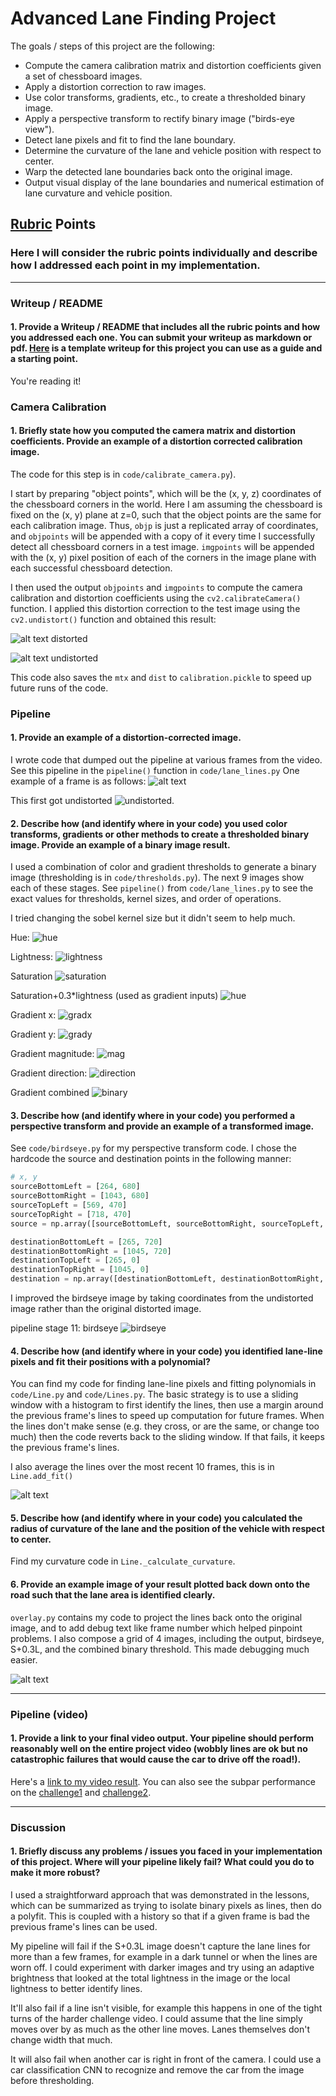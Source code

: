 # Advanced Lane Finding Project

The goals / steps of this project are the following:

* Compute the camera calibration matrix and distortion coefficients given a set of chessboard images.
* Apply a distortion correction to raw images.
* Use color transforms, gradients, etc., to create a thresholded binary image.
* Apply a perspective transform to rectify binary image ("birds-eye view").
* Detect lane pixels and fit to find the lane boundary.
* Determine the curvature of the lane and vehicle position with respect to center.
* Warp the detected lane boundaries back onto the original image.
* Output visual display of the lane boundaries and numerical estimation of lane curvature and vehicle position.

[//]: # (Image References)

[calibration1]: ./camera_cal/calibration1.jpg "Distorted Chessboard"
[calibration2]: ./examples/undistorted_calibration1.jpg "Undistorted Chessboard"
[stage0]: ./examples/image1-stage0-image.jpg "Distorted Image"
[stage1]: ./examples/image1-stage1-undistorted.jpg "Undistorted Image"
[stage2]: ./examples/image1-stage2-hue.jpg "Hue"
[stage3]: ./examples/image1-stage3-lightness.jpg "Lightness"
[stage4]: ./examples/image1-stage4-saturation.jpg "Saturation"
[stage5]: ./examples/image1-stage5-saturation+0.3lightness.jpg "Saturation + 0.3*Lightness"
[stage6]: ./examples/image1-stage6-gradx.jpg "Gradient x"
[stage7]: ./examples/image1-stage7-grady.jpg "Gradient y"
[stage8]: ./examples/image1-stage8-mag_binary.jpg "Gradient magnitude"
[stage9]: ./examples/image1-stage9-dir_binary.jpg "Gradient direction"
[stage10]: ./examples/image1-stage10-combined_binary.jpg "Combined binary gradient"
[stage11]: ./examples/image1-stage11-birdseye.jpg "Birdseye"
[stage12]: ./examples/image1-stage12-histogram.jpg "Histogram of bottom section of birdseye"
[stage13]: ./examples/image1-stage13-sliding_window.png "Sliding Window"
[stage14]: ./examples/image1-stage14-result.jpg "Output"
[stage15]: ./examples/image1-stage15-grid.jpg "Debug output (output, S+0.3L, Binary, Birdseye)"
[video1]: ./project_video_output.mp4 "Output Video"
[video2]: ./challenge_video_output.mp4 "Challenge Video"
[video3]: ./harder_challenge_video_output.mp4 "Harder Challenge Video"

## [Rubric](https://review.udacity.com/#!/rubrics/571/view) Points

### Here I will consider the rubric points individually and describe how I addressed each point in my implementation.  

---

### Writeup / README

#### 1. Provide a Writeup / README that includes all the rubric points and how you addressed each one.  You can submit your writeup as markdown or pdf.  [Here](https://github.com/udacity/CarND-Advanced-Lane-Lines/blob/master/writeup_template.md) is a template writeup for this project you can use as a guide and a starting point.  

You're reading it!

### Camera Calibration

#### 1. Briefly state how you computed the camera matrix and distortion coefficients. Provide an example of a distortion corrected calibration image.

The code for this step is in `code/calibrate_camera.py`).  

I start by preparing "object points", which will be the (x, y, z) coordinates of the chessboard corners in the world. Here I am assuming the chessboard is fixed on the (x, y) plane at z=0, such that the object points are the same for each calibration image.  Thus, `objp` is just a replicated array of coordinates, and `objpoints` will be appended with a copy of it every time I successfully detect all chessboard corners in a test image.  `imgpoints` will be appended with the (x, y) pixel position of each of the corners in the image plane with each successful chessboard detection.  

I then used the output `objpoints` and `imgpoints` to compute the camera calibration and distortion coefficients using the `cv2.calibrateCamera()` function.  I applied this distortion correction to the test image using the `cv2.undistort()` function and obtained this result:

![alt text][calibration1]
distorted

![alt text][calibration2]
undistorted

This code also saves the `mtx` and `dist` to `calibration.pickle` to speed up future runs of the code.

### Pipeline

#### 1. Provide an example of a distortion-corrected image.

I wrote code that dumped out the pipeline at various frames from the video. See this pipeline in the `pipeline()` function in `code/lane_lines.py` One example of a frame is as follows:
![alt text][stage0]

This first got undistorted
![undistorted][stage1].

#### 2. Describe how (and identify where in your code) you used color transforms, gradients or other methods to create a thresholded binary image.  Provide an example of a binary image result.


I used a combination of color and gradient thresholds to generate a binary image (thresholding is in `code/thresholds.py`). The next 9 images show each of these stages. See `pipeline()` from `code/lane_lines.py` to see the exact values for thresholds, kernel sizes, and order of operations.

I tried changing the sobel kernel size but it didn't seem to help much.

Hue:
![hue][stage2]

Lightness:
![lightness][stage3]

Saturation
![saturation][stage4]

Saturation+0.3*lightness (used as gradient inputs)
![hue][stage5]

Gradient x:
![gradx][stage6]

Gradient y:
![grady][stage7]

Gradient magnitude:
![mag][stage8]

Gradient direction:
![direction][stage9]

Gradient combined
![binary][stage10]


#### 3. Describe how (and identify where in your code) you performed a perspective transform and provide an example of a transformed image.

See `code/birdseye.py` for my perspective transform code. I chose the hardcode the source and destination points in the following manner:

```python
# x, y
sourceBottomLeft = [264, 680]
sourceBottomRight = [1043, 680]
sourceTopLeft = [569, 470]
sourceTopRight = [718, 470]
source = np.array([sourceBottomLeft, sourceBottomRight, sourceTopLeft, sourceTopRight], np.float32)

destinationBottomLeft = [265, 720]
destinationBottomRight = [1045, 720]
destinationTopLeft = [265, 0]
destinationTopRight = [1045, 0]
destination = np.array([destinationBottomLeft, destinationBottomRight, destinationTopLeft, destinationTopRight], np.float32)
```

I improved the birdseye image by taking coordinates from the undistorted image rather than the original distorted image.

pipeline stage 11: birdseye
![birdseye][stage11]

#### 4. Describe how (and identify where in your code) you identified lane-line pixels and fit their positions with a polynomial?

You can find my code for finding lane-line pixels and fitting polynomials in `code/Line.py` and `code/Lines.py`. The basic strategy is to use a sliding window with a histogram to first identify the lines, then use a margin around the previous frame's lines to speed up computation for future frames. When the lines don't make sense (e.g. they cross, or are the same, or change too much) then the code reverts back to the sliding window. If that fails, it keeps the previous frame's lines.

I also average the lines over the most recent 10 frames, this is in `Line.add_fit()`

![alt text][stage13]

#### 5. Describe how (and identify where in your code) you calculated the radius of curvature of the lane and the position of the vehicle with respect to center.

Find my curvature code in `Line._calculate_curvature`.

#### 6. Provide an example image of your result plotted back down onto the road such that the lane area is identified clearly.

`overlay.py` contains my code to project the lines back onto the original image, and to add debug text like frame number which helped pinpoint problems. I also compose a grid of 4 images, including the output, birdseye, S+0.3L, and the combined binary threshold. This made debugging much easier.

![alt text][stage15]

---

### Pipeline (video)

#### 1. Provide a link to your final video output.  Your pipeline should perform reasonably well on the entire project video (wobbly lines are ok but no catastrophic failures that would cause the car to drive off the road!).

Here's a [link to my video result][video1]. You can also see the subpar performance on the [challenge1][video2] and [challenge2][video3].

---

### Discussion

#### 1. Briefly discuss any problems / issues you faced in your implementation of this project.  Where will your pipeline likely fail?  What could you do to make it more robust?

I used a straightforward approach that was demonstrated in the lessons, which can be summarized as trying to isolate binary pixels as lines, then do a polyfit. This is coupled with a history so that if a given frame is bad the previous frame's lines can be used.

My pipeline will fail if the S+0.3L image doesn't capture the lane lines for more than a few frames, for example in a dark tunnel or when the lines are worn off. I could experiment with darker images and try using an adaptive brightness that looked at the total lightness in the image or the local lightness to better identify lines.

 It'll also fail if a line isn't visible, for example this happens in one of the tight turns of the harder challenge video. I could assume that the line simply moves over by as much as the other line moves. Lanes themselves don't change width that much.

It will also fail when another car is right in front of the camera. I could use a car classification CNN to recognize and remove the car from the image before thresholding.
